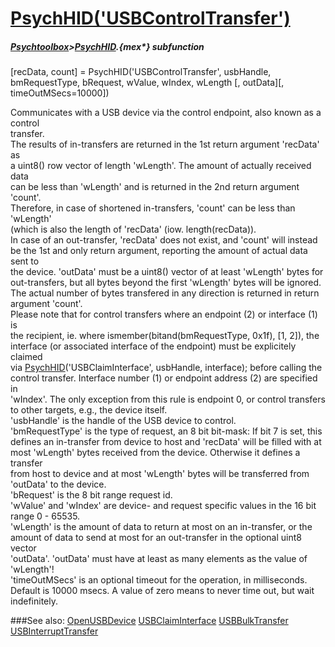 # [PsychHID('USBControlTransfer')](PsychHID-USBControlTransfer) 
##### [Psychtoolbox](Psychtoolbox)>[PsychHID](PsychHID).{mex*} subfunction

[recData, count] = PsychHID('USBControlTransfer', usbHandle, bmRequestType, bRequest, wValue, wIndex, wLength [, outData][, timeOutMSecs=10000])

Communicates with a USB device via the control endpoint, also known as a control  
transfer.  
The results of in-transfers are returned in the 1st return argument 'recData' as  
a uint8() row vector of length 'wLength'. The amount of actually received data  
can be less than 'wLength' and is returned in the 2nd return argument 'count'.  
Therefore, in case of shortened in-transfers, 'count' can be less than 'wLength'  
(which is also the length of 'recData' (iow. length(recData)).  
In case of an out-transfer, 'recData' does not exist, and 'count' will instead  
be the 1st and only return argument, reporting the amount of actual data sent to  
the device. 'outData' must be a uint8() vector of at least 'wLength' bytes for  
out-transfers, but all bytes beyond the first 'wLength' bytes will be ignored.  
The actual number of bytes transfered in any direction is returned in return  
argument 'count'.  
Please note that for control transfers where an endpoint (2) or interface (1) is  
the recipient, ie. where ismember(bitand(bmRequestType, 0x1f), [1, 2]), the  
interface (or associated interface of the endpoint) must be explicitely claimed  
via [PsychHID](PsychHID)('USBClaimInterface', usbHandle, interface); before calling the  
control transfer. Interface number (1) or endpoint address (2) are specified in  
'wIndex'. The only exception from this rule is endpoint 0, or control transfers  
to other targets, e.g., the device itself.  
'usbHandle' is the handle of the USB device to control.  
'bmRequestType' is the type of request, an 8 bit bit-mask: If bit 7 is set, this  
defines an in-transfer from device to host and 'recData' will be filled with at  
most 'wLength' bytes received from the device. Otherwise it defines a transfer  
from host to device and at most 'wLength' bytes will be transferred from  
'outData' to the device.  
'bRequest' is the 8 bit range request id.  
'wValue' and 'wIndex' are device- and request specific values in the 16 bit  
range 0 - 65535.  
'wLength' is the amount of data to return at most on an in-transfer, or the  
amount of data to send at most for an out-transfer in the optional uint8 vector  
'outData'. 'outData' must have at least as many elements as the value of  
'wLength'!  
'timeOutMSecs' is an optional timeout for the operation, in milliseconds.  
Default is 10000 msecs. A value of zero means to never time out, but wait  
indefinitely.  
  


###See also:
[OpenUSBDevice](PsychHID-OpenUSBDevice) [USBClaimInterface](PsychHID-USBClaimInterface) [USBBulkTransfer](PsychHID-USBBulkTransfer) [USBInterruptTransfer](PsychHID-USBInterruptTransfer)
